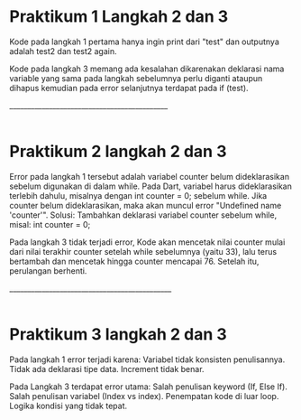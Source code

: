 # Praktikum 1 Langkah 2 dan 3 <br>

Kode pada langkah 1 pertama hanya ingin print dari "test" dan outputnya adalah test2 dan test2 again. <br>

Kode pada langkah 3 memang ada kesalahan dikarenakan deklarasi nama variable yang sama pada langkah sebelumnya perlu diganti ataupun dihapus kemudian pada error selanjutnya terdapat pada if (test).

____________________________________________ <br><br>

# Praktikum 2 langkah 2 dan 3 <br>

Error pada langkah 1 tersebut adalah variabel counter belum dideklarasikan sebelum digunakan di dalam while. Pada Dart, variabel harus dideklarasikan terlebih dahulu, misalnya dengan int counter = 0; sebelum while.
Jika counter belum dideklarasikan, maka akan muncul error "Undefined name 'counter'".
Solusi: Tambahkan deklarasi variabel counter sebelum while, misal: int counter = 0;<br>

Pada langkah 3 tidak terjadi error, Kode  akan mencetak nilai counter mulai dari nilai terakhir counter setelah while sebelumnya (yaitu 33), lalu terus bertambah dan mencetak hingga counter mencapai 76. Setelah itu, perulangan berhenti.

_____________________________________________ <br><br>

# Praktikum 3 langkah 2 dan 3

Pada langkah 1 error  terjadi karena:
Variabel tidak konsisten penulisannya.
Tidak ada deklarasi tipe data.
Increment tidak benar. <br>

Pada Langkah 3 terdapat error utama:
Salah penulisan keyword (If, Else If).
Salah penulisan variabel (Index vs index).
Penempatan kode di luar loop.
Logika kondisi yang tidak tepat.

